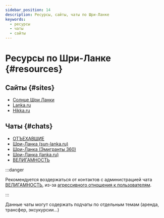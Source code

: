 ```yaml
---
sidebar_position: 14
description: Ресурсы, сайты, чаты по Шри-Ланке
keywords:
  - ресурсы
  - чаты
  - сайты
---
```


# Ресурсы по Шри-Ланке {#resources}

## Сайты {#sites}

- [Солнце Шри Ланки](https://sun-lanka.ru/)
- [Lanka.ru](https://lanka.ru/)
- [Hikka.ru](https://hikka.ru/)

## Чаты {#chats}

- [ОТЪЕХАВШИЕ](https://t.me/not_vacation_civitas)
- [Шри-Ланка (sun-lanka.ru)](https://t.me/Shri_Lanka_RU)
- [Шри-Ланка (Эмигранты 360)](https://t.me/srilanka_forum)
- [Шри-Ланка (lanka.ru)](https://t.me/lankaru)
- [ВЕЛИГАМНОСТЬ](https://t.me/weligamnost)

:::danger

Рекомендуется воздержаться от контактов с администрацией чата [ВЕЛИГАМНОСТЬ](https://t.me/weligamnost), из-за [агрессивного отношения к пользователям](other.md#negative-experience).

:::

Данные чаты могут содержать подчаты по отдельным темам (аренда, трансфер, эксукурсии...)
